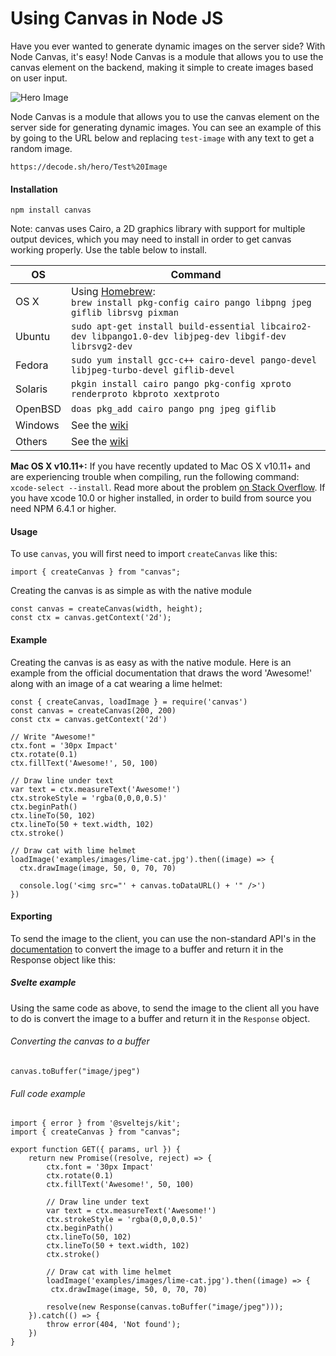 # Using Canvas in Node JS
Have you ever wanted to generate dynamic images on the server side? With Node Canvas, it's easy! Node Canvas is a module that allows you to use the canvas element on the backend, making it simple to create images based on user input.

![Hero Image](https://decode.sh/og/post/Using%20Canvas%20in%20Node%20JS)

Node Canvas is a module that allows you to use the canvas element on the server side for generating dynamic images. You can see an example of this by going to the URL below and replacing `test-image` with any text to get a random image.

```
https://decode.sh/hero/Test%20Image
```

#### Installation
```
npm install canvas
```

Note: canvas uses Cairo, a 2D graphics library with support for multiple output devices, which you may need to install in order to get canvas working properly. Use the table below to install.

OS | Command
----- | -----
OS X | Using [Homebrew](https://brew.sh/):<br/>`brew install pkg-config cairo pango libpng jpeg giflib librsvg pixman`
Ubuntu | `sudo apt-get install build-essential libcairo2-dev libpango1.0-dev libjpeg-dev libgif-dev librsvg2-dev`
Fedora | `sudo yum install gcc-c++ cairo-devel pango-devel libjpeg-turbo-devel giflib-devel`
Solaris | `pkgin install cairo pango pkg-config xproto renderproto kbproto xextproto`
OpenBSD | `doas pkg_add cairo pango png jpeg giflib`
Windows | See the [wiki](https://github.com/Automattic/node-canvas/wiki/Installation:-Windows)
Others | See the [wiki](https://github.com/Automattic/node-canvas/wiki)

**Mac OS X v10.11+:** If you have recently updated to Mac OS X v10.11+ and are experiencing trouble when compiling, run the following command: `xcode-select --install`. Read more about the problem [on Stack Overflow](http://stackoverflow.com/a/32929012/148072).
If you have xcode 10.0 or higher installed, in order to build from source you need NPM 6.4.1 or higher.

#### Usage

To use `canvas`, you will first need to import `createCanvas` like this:
```
import { createCanvas } from "canvas";
```

Creating the canvas is as simple as with the native module
```
const canvas = createCanvas(width, height);
const ctx = canvas.getContext('2d');
```

#### Example
Creating the canvas is as easy as with the native module. Here is an example from the official documentation that draws the word 'Awesome!' along with an image of a cat wearing a lime helmet:
```
const { createCanvas, loadImage } = require('canvas')
const canvas = createCanvas(200, 200)
const ctx = canvas.getContext('2d')

// Write "Awesome!"
ctx.font = '30px Impact'
ctx.rotate(0.1)
ctx.fillText('Awesome!', 50, 100)

// Draw line under text
var text = ctx.measureText('Awesome!')
ctx.strokeStyle = 'rgba(0,0,0,0.5)'
ctx.beginPath()
ctx.lineTo(50, 102)
ctx.lineTo(50 + text.width, 102)
ctx.stroke()

// Draw cat with lime helmet
loadImage('examples/images/lime-cat.jpg').then((image) => {
  ctx.drawImage(image, 50, 0, 70, 70)

  console.log('<img src="' + canvas.toDataURL() + '" />')
})
```

#### Exporting
To send the image to the client, you can use the non-standard API's in the [documentation](https://github.com/Automattic/node-canvas) to convert the image to a buffer and return it in the Response object like this:

##### Svelte example
Using the same code as above, to send the image to the client all you have to do is convert the image to a buffer and return it in the `Response` object.

###### Converting the canvas to a buffer
```
canvas.toBuffer("image/jpeg")
```
###### Full code example
```
import { error } from '@sveltejs/kit';
import { createCanvas } from "canvas";

export function GET({ params, url }) {
    return new Promise((resolve, reject) => {
       	ctx.font = '30px Impact'
		ctx.rotate(0.1)
		ctx.fillText('Awesome!', 50, 100)

		// Draw line under text
		var text = ctx.measureText('Awesome!')
		ctx.strokeStyle = 'rgba(0,0,0,0.5)'
		ctx.beginPath()
		ctx.lineTo(50, 102)
		ctx.lineTo(50 + text.width, 102)
		ctx.stroke()

		// Draw cat with lime helmet
		loadImage('examples/images/lime-cat.jpg').then((image) => {
 		 ctx.drawImage(image, 50, 0, 70, 70)

        resolve(new Response(canvas.toBuffer("image/jpeg")));
    }).catch(() => {
        throw error(404, 'Not found');
    })
}
```

